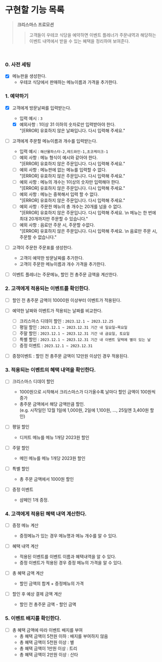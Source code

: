 # 구현할 기능 목록

> **크리스마스 프로모션**
> > 고객들이 우테코 식당을 예약하면 이벤트 플레너가 주문내역과 해당하는 이벤트 내역에서 받을 수 있는 혜택을 정리하여 보여준다.

</br>

### 0. 사전 세팅
- [x] 메뉴판을 생성한다.
  - 우테코 식당에서 판매하는 메뉴이름과 가격을 추가한다.

### 1. 예약하기
- [x] 고객에게 방문날짜를 입력받는다.
  - 입력 예시 : `3`
  - [x] 예외사항 : 1이상 31 이하의 숫자로만 입력받아야 한다. </br> 
  "[ERROR] 유효하지 않은 날짜입니다. 다시 입력해 주세요."

- [ ] 고객에게 주문할 메뉴이름과 개수를 입력받는다.
  - 입력 예시 : `해산물파스타-2,레드와인-1,초코케이크-1`
  - [ ] 예외 사항 : 메뉴 형식이 예시와 같아야 한다. </br> 
  "[ERROR] 유효하지 않은 주문입니다. 다시 입력해 주세요."
  - [ ] 예외 사항 : 메뉴판에 없는 메뉴를 입력할 수 없다. </br> 
  "[ERROR] 유효하지 않은 주문입니다. 다시 입력해 주세요."
  - [ ] 예외 사항 : 메뉴의 개수는 1이상의 숫자만 입력해야 한다. </br> 
  "[ERROR] 유효하지 않은 주문입니다. 다시 입력해 주세요."
  - [ ] 예외 사항 : 메뉴는 중복해서 입력 할 수 없다.  </br> 
  "[ERROR] 유효하지 않은 주문입니다. 다시 입력해 주세요."
  - [ ] 예외 사항 : 주문한 메뉴의 총 개수는 20개를 넘을 수 없다. </br> 
  "[ERROR] 유효하지 않은 주문입니다. 다시 입력해 주세요. \n 메뉴는 한 번에 최대 20개까지만 주문할 수 있습니다."
  - [ ] 예외 사항 : 음료만 주문 시, 주문할 수없다. </br> 
  "[ERROR] 유효하지 않은 주문입니다. 다시 입력해 주세요. \n 음료만 주문 시, 주문할 수 없습니다."

- [ ] 고객이 주문한 주문표를 생성한다.
  - 고객이 예약한 방문날짜를 추가한다.
  - 고객이 주문한 메뉴이름과 개수 가격을 추가한다.

- [ ] 이벤트 플레너는 주문메뉴, 할인 전 총주문 금액을 계산한다.

### 2. 고객에게 적용되는 이벤트를 확인한다.
- [ ] 할인 전 총주문 금액이 10000원 이상부터 이벤트가 적용된다.
- [ ] 예약한 날짜와 이벤트가 적용되는 날짜를 비교한다.
  - [ ] 크리스마스 디데이 할인 : `2023.12.1 ~ 2023.12.25`
  - [ ] 평일 할인 : `2023.12.1 ~ 2023.12.31 기간 내 일요일~목요일`
  - [ ] 주말 할인 : `2023.12.1 ~ 2023.12.31 기간 내 금요일, 토요일`
  - [ ] 특별 할인 : `2023.12.1 ~ 2023.12.31 기간 내 이벤트 달력에 별이 있는 날`
  - [ ] 증정 이벤트 : `2023.12.1 ~ 2023.12.31`
- [ ] 증정이벤트 : 할인 전 총주문 금액이 12만원 이상인 경우 적용된다.



### 3. 적용되는 이벤트의 혜택 내역을 확인한다.
- [ ] 크리스마스 디데이 할인
  - 1000원으로 시작해서 크리스마스가 다가올수록 날마다 할인 금액이 100원씩 증가
  - 총주문 금액에서 해당 금액만큼 할인. </br>
  (e.g. 시작일인 12월 1일에 1,000원, 2일에 1,100원, ..., 25일엔 3,400원 할인)

- [ ] 평일 할인
  - 디저트 메뉴를 메뉴 1개당 2023원 할인

- [ ] 주말 할인
  - 메인 메뉴를 메뉴 1개당 2023원 할인

- [ ] 특별 할인
  - 총 주문 금액에서 1000원 할인

- [ ] 증정 이벤트
  - 샴페인 1개 증정.

### 4. 고객에게 적용된 혜택 내역 계산한다.
- [ ] 증정 메뉴 계산
  - 증정메뉴가 있는 경우 메뉴명과 메뉴 개수를 알 수 있다.

- [ ] 혜택 내역 계산
  - 적용된 이벤트를 이벤트 이름과 혜택내역을 알 수 있다.
  - 증정 이벤트가 적용된 경우 증정 메뉴의 가격을 알 수 있다.

- [ ] 총 혜택 금액 계산
  - 할인 금액의 합계 + 증정메뉴의 가격

- [ ] 할인 후 예상 결제 금액 계산
  - 할인 전 총주문 금액 - 할인 금액

### 5. 이벤트 배지를 확인한다.
- [ ] 총 혜택 금액에 따라 이벤트 배지를 부여
  - 총 혜택 금액이 5천원 이하 : 배지를 부여하지 않음
  - 총 혜택 금액이 5천원 이상 : 별
  - 총 혜택 금액이 1만원 이상 : 트리
  - 총 혜택 금액이 2만원 이상 : 산타